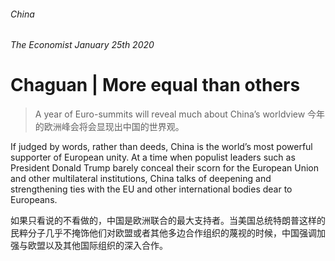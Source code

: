 ######  China
######  The Economist January 25th 2020
# Chaguan | More equal than others

> A year of Euro-summits will reveal much about China’s worldview
> 今年的欧洲峰会将会显现出中国的世界观。

If judged by words, rather than deeds, China is the world’s most powerful supporter of European unity. At a time when populist leaders such as President Donald Trump barely conceal their scorn for the European Union and other multilateral institutions, China talks of deepening and strengthening ties with the EU and other international bodies dear to Europeans.

如果只看说的不看做的，中国是欧洲联合的最大支持者。当美国总统特朗普这样的民粹分子几乎不掩饰他们对欧盟或者其他多边合作组织的蔑视的时候，中国强调加强与欧盟以及其他国际组织的深入合作。

